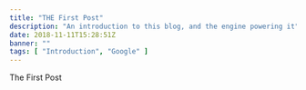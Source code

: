 ```yaml
---
title: "THE First Post"
description: "An introduction to this blog, and the engine powering it"
date: 2018-11-11T15:28:51Z
banner: ""
tags: [ "Introduction", "Google" ]
---
```


The First Post
